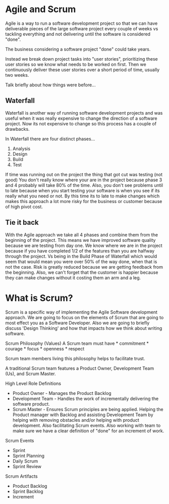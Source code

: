 # Agile and Scrum

Agile is a way to run a software development project so that we can have deliverable pieces of the large software project every couple of weeks vs tackling everything and not delivering until the software is considered "done". 

The business considering a software project "done" could take years. 

Instead we break down project tasks into "user stories", prioritizing these user stories so we know what needs to be worked on first. Then we continuously deliver these user stories over a short period of time, usually two weeks.

Talk briefly about how things were before...

## Waterfall

Waterfall is another way of running software development projects and was useful when it was really expensive to change the direction of a software project. Now its not expensive to change so this process has a couple of drawbacks.

In Waterfall there are four distinct phases...
  1. Analysis
  2. Design
  3. Build
  4. Test

If time was running out on the project the thing that got cut was testing (not good)
You don't really know where your are in the project because phase 3 and 4 probably will take 80% of the time.
Also, you don't see problems until to late because when you start testing your software is when you see if its really what you need or not. By this time its to late to make changes which makes this approach a lot more risky for the business or customer because of high pivot cost.

## Tie it back

With the Agile approach we take all 4 phases and combine them from the beginning of the project. This means we have improved software quality because we are testing from day one. We know where we are in the project because if you have completed 1/2 of the features than you are halfway through the project. Vs being in the Build Phase of Waterfall which would seem that would mean you were over 50% of the way done, when that is not the case. Risk is greatly reduced because we are getting feedback from the beginning. Also, we can't forget that the customer is happier because they can make changes without it costing them an arm and a leg.

# What is Scrum?

Scrum is a specific way of implementing the Agile Software development approach.
We are going to focus on the elements of Scrum that are going to most effect you as a Software Developer. Also we are going to briefly discuss 'Design Thinking' and how that impacts how we think about writing software.

Scrum Philosophy (Values)
  A Scrum team must have 
    * commitment
    * courage
    * focus
    * openness
    * respect

  Scrum team members living this philosophy helps to facilitate trust.

  A traditional Scrum team features a Product Owner, Development Team (Us), and Scrum Master.

High Level Role Definitions
  * Product Owner - Manages the Product Backlog
  * Development Team - Handles the work of incrementally delivering the software product.
  * Scrum Master - Ensures Scrum principles are being applied. Helping the Product manager with Backlog and assisting Development Team by helping with removing obstacles and/or helping with product development. Also facilitating Scrum events. Also working with team to make sure we have a clear definition of "done" for an increment of work.

Scrum Events
  * Sprint
  * Sprint Planning
  * Daily Scrum
  * Sprint Review

Scrum Artifacts
  * Product Backlog
  * Sprint Backlog
  * Increment

  

